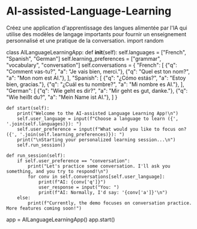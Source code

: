 # AI-assisted-Language-Learning
Créez une application d'apprentissage des langues alimentée par l'IA qui utilise des modèles de langage importants pour fournir un enseignement personnalisé et une pratique de la conversation.
import random

class AILanguageLearningApp:
    def __init__(self):
        self.languages = ["French", "Spanish", "German"]
        self.learning_preferences = ["grammar", "vocabulary", "conversation"]
        self.conversations = {
            "French": [
                {"q": "Comment vas-tu?", "a": "Je vais bien, merci."},
                {"q": "Quel est ton nom?", "a": "Mon nom est AI."},
            ],
            "Spanish": [
                {"q": "¿Cómo estás?", "a": "Estoy bien, gracias."},
                {"q": "¿Cuál es tu nombre?", "a": "Mi nombre es AI."},
            ],
            "German": [
                {"q": "Wie geht es dir?", "a": "Mir geht es gut, danke."},
                {"q": "Wie heißt du?", "a": "Mein Name ist AI."},
            ]
        }

    def start(self):
        print("Welcome to the AI-assisted Language Learning App!\n")
        self.user_language = input(f"Choose a language to learn ({', '.join(self.languages)}): ")
        self.user_preference = input(f"What would you like to focus on? ({', '.join(self.learning_preferences)}): ")
        print("\nStarting your personalized learning session...\n")
        self.run_session()

    def run_session(self):
        if self.user_preference == "conversation":
            print("Let's practice some conversation. I'll ask you something, and you try to respond!\n")
            for conv in self.conversations[self.user_language]:
                print(f"AI: {conv['q']}")
                user_response = input("You: ")
                print(f"AI: Normally, I'd say: '{conv['a']}'\n")
        else:
            print(f"Currently, the demo focuses on conversation practice. More features coming soon!")

app = AILanguageLearningApp()
app.start()

